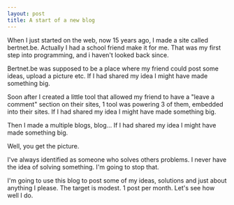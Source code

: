 ```yaml
---
layout: post
title: A start of a new blog
---
```


When I just started on the web, now 15 years ago, I made a site called bertnet.be.
Actually I had a school friend make it for me. That was my first step into programming,
and i haven't looked back since.


Bertnet.be was supposed to be a place where my friend could post some ideas,
upload a picture etc. If I had shared my idea I might have made something big.

Soon after I created a little tool that allowed my friend to have a "leave a comment"
section on their sites, 1 tool was powering 3 of them, embedded into their sites.
If I had shared my idea I might have made something big.

Then I made a multiple blogs, blog... If I had shared my idea I might have made something big.

Well, you get the picture.

I've always identified as someone who solves others problems. I never have the idea
of solving something. I'm going to stop that.

I'm going to use this blog to post some of my ideas, solutions and just about anything
I please. The target is modest. 1 post per month. Let's see how well I do.
